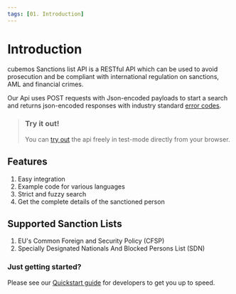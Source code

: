 ```yaml
---
tags: [01. Introduction]
---
```


# Introduction

cubemos Sanctions list API is a RESTful API which can be used to avoid prosecution and be compliant with international regulation on sanctions, AML and financial crimes.

Our Api uses POST requests with Json-encoded payloads to start a search and returns json-encoded responses with industry standard [error codes](./03ErrorCodes.md).

<!-- theme: info -->

> ### Try it out!
>
> You can [try out](https://stoplight.io/p/docs/gh/cubemos-dev/sanctions-api/swagger/sanctions_list.v1.yaml/paths/~1search~1entities~1organization/post?srn=gh/cubemos-dev/sanctions-api/swagger/sanctions_list.v1.yaml/paths/~1search~1entities~1organization/post&group=develop) the api freely in test-mode directly from your browser. 


## Features

1. Easy integration
2. Example code for various languages
3. Strict and fuzzy search 
4. Get the complete details of the sanctioned person

## Supported Sanction Lists

1. EU's Common Foreign and Security Policy (CFSP)
2. Specially Designated Nationals And Blocked Persons List (SDN)

### Just getting started?
Please see our [Quickstart guide](./04Quickstart.md) for developers to get you up to speed.